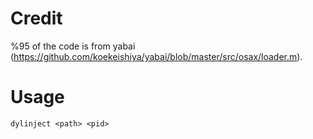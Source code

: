 # Credit
%95 of the code is from yabai (https://github.com/koekeishiya/yabai/blob/master/src/osax/loader.m). 

# Usage
```dylinject <path> <pid>```
